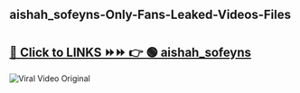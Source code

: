 
 ## aishah_sofeyns-Only-Fans-Leaked-Videos-Files

# <h2><a href="https://mediaupload.pro?aishah_sofeyns">🔗 Click to LINKS ⏩⏩ 👉 🟢 aishah_sofeyns </a></h2>

<a href="https://mediaupload.pro?aishah_sofeyns" rel="nofollow" data-target="animated-image.originalLink"><img src="https://i.ibb.co.com/xMMVF88/686577567.gif" alt="Viral Video Original" style="max-width: 100%; display: inline-block;" data-target="animated-image.originalImage"></a>